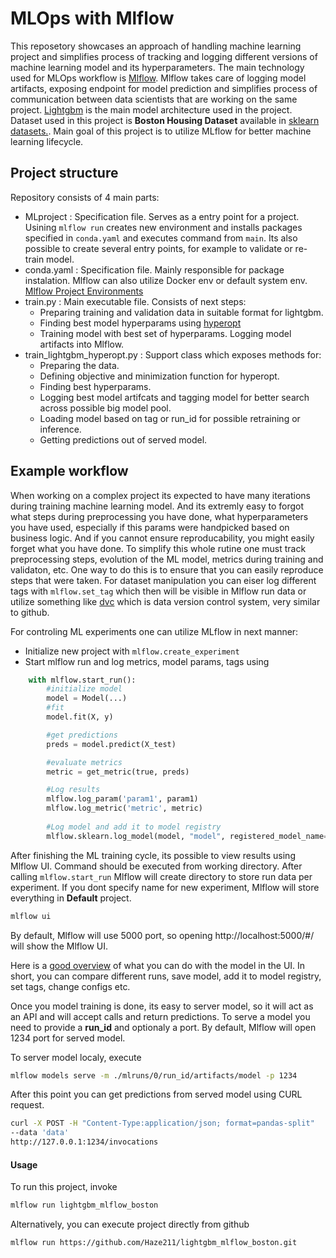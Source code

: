# MLOps with Mlflow

This reposetory showcases an approach of handling machine learning project and simplifies process of tracking and logging different versions
of machine learning model and its hyperparameters. The main technology used for MLOps workflow is [Mlflow](https://www.mlflow.org/docs/latest/index.html). Mlflow takes care of logging model artifacts, exposing endpoint for model prediction and simplifies process of communication between data scientists that are working on the same project. [Lightgbm](https://lightgbm.readthedocs.io/en/latest/index.html) is the main model architecture used in the project. Dataset used in this project is **Boston Housing Dataset** available in [sklearn datasets.](https://scikit-learn.org/stable/modules/generated/sklearn.datasets.load_boston.html). Main goal of this project is to utilize MLflow for better machine learning lifecycle. 

## Project structure
Repository consists of 4 main parts:
- MLproject : Specification file. Serves as a entry point for a project. Usining ``` mlflow run ``` creates new environment and installs packages specified in ``` conda.yaml ```  and executes command from ```main```. Its also possible to create several entry points, for example to validate or re-train model.
- conda.yaml : Specification file. Mainly responsible for package instalation. Mlflow can also utilize Docker env or default system env. [Mlflow Project Environments](https://www.mlflow.org/docs/latest/projects.html#project-environments)
- train.py : Main executable file. Consists of next steps:
    - Preparing training and validation data in suitable format for lightgbm.
    - Finding best model hyperparams using [hyperopt](https://github.com/hyperopt/hyperopt)
    - Training model with best set of hyperparams. Logging model artifacts into Mlflow.
- train_lightgbm_hyperopt.py : Support class which exposes methods for:
    - Preparing the data.
    - Defining objective and minimization function for hyperopt.
    - Finding best hyperparams.
    - Logging best model artifcats and tagging model for better search across possible big model pool.
    - Loading model based on tag or run_id for possible retraining or inference.
    - Getting predictions out of served model. 

## Example workflow

When working on a complex project its expected to have many iterations during training machine learning model. And its extremly easy to forgot what steps during preprocessing you have done, what hyperparameters you have used, especially if this params were handpicked based on business logic. And if you cannot ensure reproducability, you might easily forget what you have done. To simplify this whole rutine one must track preprocessing steps, evolution of the ML model, metrics during training and validaton, etc.  One way to do this is to ensure that you can easily reproduce steps that were taken. For dataset manipulation you can eiser log different tags with ```mlflow.set_tag``` which then will be visible in Mlflow run data or utilize something like [dvc](https://dvc.org/) which is data version control system, very similar to github.

For controling ML experiments one can utilize MLflow in next manner:
- Initialize new project with ```mlflow.create_experiment```
- Start mlflow run and log metrics, model params, tags using
```python
    with mlflow.start_run():
        #initialize model
        model = Model(...)
        #fit 
        model.fit(X, y)

        #get predictions
        preds = model.predict(X_test)

        #evaluate metrics
        metric = get_metric(true, preds)

        #Log results
        mlflow.log_param('param1', param1)
        mlflow.log_metric('metric', metric)
        
        #Log model and add it to model registry
        mlflow.sklearn.log_model(model, "model", registered_model_name="BestEverModel")
```
After finishing the ML training cycle, its possible to view results using Mlflow UI. Command should be executed from working directory. After calling ```mlflow.start_run``` Mlflow will create directory to store run data per experiment. If you dont specify name for new experiment, Mlflow will store everything in **Default** project.

```bash
mlflow ui
```
By default, Mlflow will use 5000 port, so opening http://localhost:5000/#/ will show the Mlflow UI.

Here is a [good overview](https://docs.databricks.com/applications/mlflow/tracking.html) of what you can do with the model in the UI. In short, you can compare different runs, save model, add it to model registry, set tags, change configs etc.

Once you model training is done, its easy to server model, so it will act as an API and will accept calls and return predictions.
To serve a model you need to provide a **run_id** and optionaly a port. By default, Mlflow will open 1234 port for served model.

To server model localy, execute 
```bash
mlflow models serve -m ./mlruns/0/run_id/artifacts/model -p 1234
```

After this point you can get predictions from served model using CURL request.

```bash
curl -X POST -H "Content-Type:application/json; format=pandas-split" 
--data 'data' 
http://127.0.0.1:1234/invocations
```

#### Usage
To run this project, invoke 

```bash
mlflow run lightgbm_mlflow_boston
```
Alternatively, you can execute project directly from github 

```bash
mlflow run https://github.com/Haze211/lightgbm_mlflow_boston.git
```

